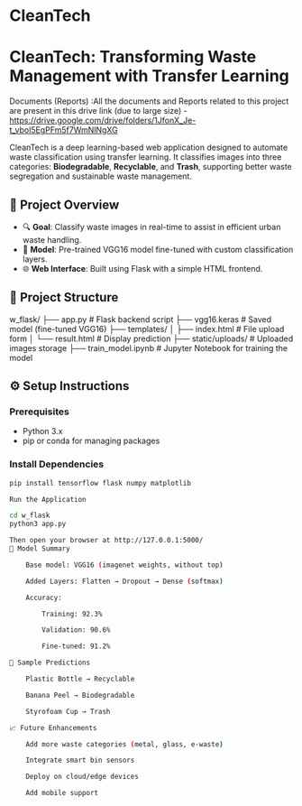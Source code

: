 # CleanTech
# CleanTech: Transforming Waste Management with Transfer Learning
Documents (Reports) :All the documents and Reports related to this project are present in this drive link (due to large size) - https://drive.google.com/drive/folders/1JfonX_Je-t_vbol5EgPFm5f7WmNlNgXG

CleanTech is a deep learning-based web application designed to automate waste classification using transfer learning. It classifies images into three categories: **Biodegradable**, **Recyclable**, and **Trash**, supporting better waste segregation and sustainable waste management.

## 🧠 Project Overview

- 🔍 **Goal**: Classify waste images in real-time to assist in efficient urban waste handling.
- 🧰 **Model**: Pre-trained VGG16 model fine-tuned with custom classification layers.
- 🌐 **Web Interface**: Built using Flask with a simple HTML frontend.

## 📁 Project Structure

w_flask/
├── app.py # Flask backend script
├── vgg16.keras # Saved model (fine-tuned VGG16)
├── templates/
│ ├── index.html # File upload form
│ └── result.html # Display prediction
├── static/uploads/ # Uploaded images storage
├── train_model.ipynb # Jupyter Notebook for training the model


## ⚙️ Setup Instructions

### Prerequisites
- Python 3.x
- pip or conda for managing packages

### Install Dependencies
```bash
pip install tensorflow flask numpy matplotlib

Run the Application

cd w_flask
python3 app.py

Then open your browser at http://127.0.0.1:5000/
🧪 Model Summary

    Base model: VGG16 (imagenet weights, without top)

    Added Layers: Flatten → Dropout → Dense (softmax)

    Accuracy:

        Training: 92.3%

        Validation: 90.6%

        Fine-tuned: 91.2%

📸 Sample Predictions

    Plastic Bottle → Recyclable

    Banana Peel → Biodegradable

    Styrofoam Cup → Trash

📈 Future Enhancements

    Add more waste categories (metal, glass, e-waste)

    Integrate smart bin sensors

    Deploy on cloud/edge devices

    Add mobile support
